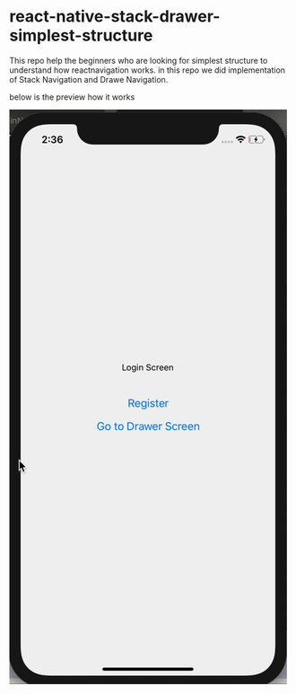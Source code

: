 # react-native-stack-drawer-simplest-structure

This repo help the beginners who are looking for simplest structure to understand how reactnavigation works.
in this repo we did implementation of Stack Navigation and Drawe Navigation. 


below is the preview how it works 

![preview](https://github.com/musman92/react-native-stack-drawer-simplest-structure/blob/master/Hnet-image.gif?raw=true)
